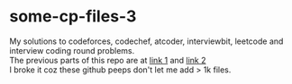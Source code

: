 # some-cp-files-3
My solutions to codeforces, codechef, atcoder, interviewbit, leetcode and interview coding round problems.  
The previous parts of this repo are at [link 1](https://github.com/AbhJ/some-cp-files-1) and [link 2](https://github.com/AbhJ/some-cp-files-2)  
I broke it coz these github peeps don't let me add > 1k files.
